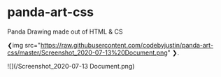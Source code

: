 # panda-art-css
Panda Drawing made out of HTML &amp; CS

❮img src="https://raw.githubusercontent.com/codebyjustin/panda-art-css/master/Screenshot_2020-07-13%20Document.png" ❯.

![](/Screenshot_2020-07-13 Document.png)
